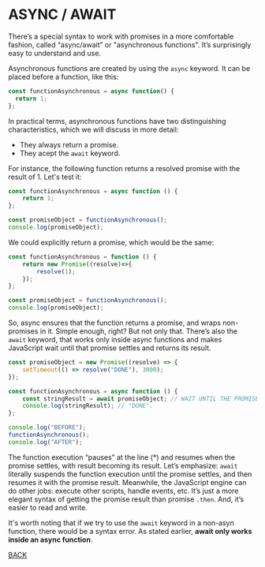 # ASYNC / AWAIT

There’s a special syntax to work with promises in a more comfortable fashion, called “async/await” or "asynchronous functions". It’s surprisingly easy to understand and use.

Asynchronous functions are created by using the `async` keyword. It can be placed before a function, like this:

```javascript
const functionAsynchronous = async function() {
  return 1;
};
```

In practical terms, asynchronous functions have two distinguishing characteristics, which we will discuss in more detail:

* They always return a promise.
* They acept the `await` keyword.

For instance, the following function returns a resolved promise with the result of 1. Let's test it:

```javascript
const functionAsynchronous = async function () {
    return 1;
};

const promiseObject = functionAsynchronous();
console.log(promiseObject);
```

We could explicitly return a promise, which would be the same:

```javascript
const functionAsynchronous = function () {
    return new Promise((resolve)=>{
        resolve(1);
    });
};

const promiseObject = functionAsynchronous();
console.log(promiseObject);
```

So, async ensures that the function returns a promise, and wraps non-promises in it. Simple enough, right? But not only that. There’s also the `await` keyword, that works only inside async functions and  makes JavaScript wait until that promise settles and returns its result.

```javascript
const promiseObject = new Promise((resolve) => {
    setTimeout(() => resolve("DONE"), 3000);
});

const functionAsynchronous = async function () {
    const stringResult = await promiseObject; // WAIT UNTIL THE PROMISE RESOLVES (*).
    console.log(stringResult); // "DONE".
};

console.log("BEFORE");
functionAsynchronous();
console.log("AFTER");
```

The function execution “pauses” at the line (*) and resumes when the promise settles, with result becoming its result. Let’s emphasize: `await` literally suspends the function execution until the promise settles, and then resumes it with the promise result. Meanwhile, the JavaScript engine can do other jobs: execute other scripts, handle events, etc. It’s just a more elegant syntax of getting the promise result than promise `.then`. And, it’s easier to read and write.

It's worth noting that if we try to use the `await` keyword in a non-asyn function, there would be a syntax error. As stated earlier, **await only works inside an async function**.

[BACK](../README.md)
